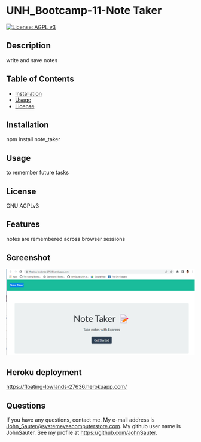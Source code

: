 # UNH_Bootcamp-11-Note Taker
[![License: AGPL v3](https://img.shields.io/badge/License-AGPL_v3-blue.svg)](https://www.gnu.org/licenses/agpl-3.0)
## Description

write and save notes

## Table of Contents

- [Installation](#installation)
- [Usage](#usage)
- [License](#license)

## Installation

npm install note_taker

## Usage

to remember future tasks

## License
GNU AGPLv3

## Features

notes are remembered across browser sessions

## Screenshot

![screenshot of Note Taker](./Note_Taker.png)

## Heroku deployment

https://floating-lowlands-27636.herokuapp.com/

## Questions

If you have any questions, contact me.
My e-mail address is John_Sauter@systemeyescomputerstore.com.
My github user name is JohnSauter.  See my profile at
https://github.com/JohnSauter.


